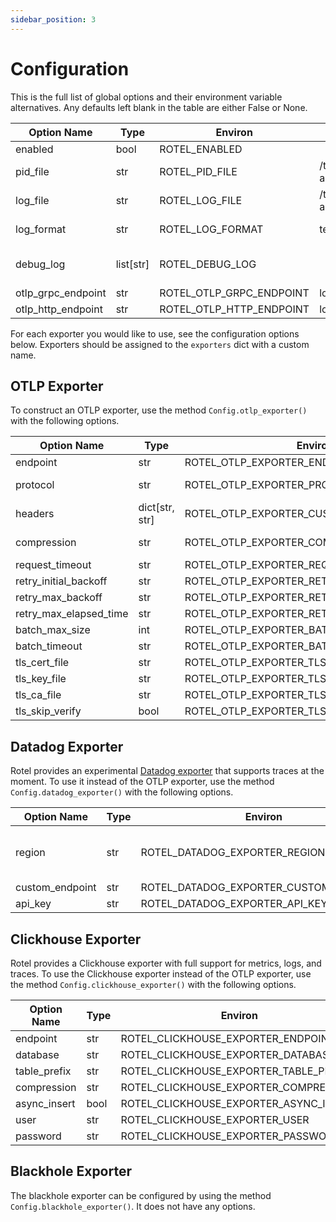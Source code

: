 ```yaml
---
sidebar_position: 3
---
```


# Configuration

This is the full list of global options and their environment variable alternatives. Any defaults left blank in the table are either False or None.

| Option Name        | Type      | Environ              | Default              | Options               |
|--------------------|-----------|----------------------|----------------------|-----------------------|
| enabled            | bool      | ROTEL_ENABLED        |                      |                       |
| pid_file           | str       | ROTEL_PID_FILE       | /tmp/rotel-agent.pid |                       |
| log_file           | str       | ROTEL_LOG_FILE       | /tmp/rotel-agent.log |                       |
| log_format         | str       | ROTEL_LOG_FORMAT     | text                 | json, text            |
| debug_log          | list[str] | ROTEL_DEBUG_LOG      |                      | traces, metrics, logs |
| otlp_grpc_endpoint | str       | ROTEL_OTLP_GRPC_ENDPOINT | localhost:4317   |                       |
| otlp_http_endpoint | str       | ROTEL_OTLP_HTTP_ENDPOINT | localhost:4318   |                       |

For each exporter you would like to use, see the configuration options below. Exporters should be
assigned to the `exporters` dict with a custom name.

## OTLP Exporter

To construct an OTLP exporter, use the method `Config.otlp_exporter()` with the following options.

| Option Name            | Type           | Environ                                    | Default | Options      |
|------------------------|----------------|--------------------------------------------|---------|--------------|
| endpoint               | str            | ROTEL_OTLP_EXPORTER_ENDPOINT               |         |              |
| protocol               | str            | ROTEL_OTLP_EXPORTER_PROTOCOL               | grpc    | grpc or http |
| headers                | dict[str, str] | ROTEL_OTLP_EXPORTER_CUSTOM_HEADERS         |         |              |
| compression            | str            | ROTEL_OTLP_EXPORTER_COMPRESSION            | gzip    | gzip or none |
| request_timeout        | str            | ROTEL_OTLP_EXPORTER_REQUEST_TIMEOUT        | 5s      |              |
| retry_initial_backoff  | str            | ROTEL_OTLP_EXPORTER_RETRY_INITIAL_BACKOFF  | 5s      |              |
| retry_max_backoff      | str            | ROTEL_OTLP_EXPORTER_RETRY_MAX_BACKOFF      | 30s     |              |
| retry_max_elapsed_time | str            | ROTEL_OTLP_EXPORTER_RETRY_MAX_ELAPSED_TIME | 300s    |              |
| batch_max_size         | int            | ROTEL_OTLP_EXPORTER_BATCH_MAX_SIZE         | 8192    |              |
| batch_timeout          | str            | ROTEL_OTLP_EXPORTER_BATCH_TIMEOUT          | 200ms   |              |
| tls_cert_file          | str            | ROTEL_OTLP_EXPORTER_TLS_CERT_FILE          |         |              |
| tls_key_file           | str            | ROTEL_OTLP_EXPORTER_TLS_KEY_FILE           |         |              |
| tls_ca_file            | str            | ROTEL_OTLP_EXPORTER_TLS_CA_FILE            |         |              |
| tls_skip_verify        | bool           | ROTEL_OTLP_EXPORTER_TLS_SKIP_VERIFY        |         |              |

## Datadog Exporter

Rotel provides an experimental [Datadog exporter](https://github.com/streamfold/rotel/blob/main/src/exporters/datadog/README.md)
that supports traces at the moment. To use it instead of the OTLP exporter,
use the method `Config.datadog_exporter()` with the following options.

| Option Name     | Type | Environ                                | Default | Options                |
|-----------------|------|----------------------------------------|---------|------------------------|
| region          | str  | ROTEL_DATADOG_EXPORTER_REGION          | us1     | us1, us3, us5, eu, ap1 |
| custom_endpoint | str  | ROTEL_DATADOG_EXPORTER_CUSTOM_ENDPOINT |         |                        |
| api_key         | str  | ROTEL_DATADOG_EXPORTER_API_KEY         |         |                        |

## Clickhouse Exporter

Rotel provides a Clickhouse exporter with full support for metrics, logs, and traces.
To use the Clickhouse exporter instead of the OTLP exporter,
use the method `Config.clickhouse_exporter()` with the following options.

| Option Name  | Type | Environ                                | Default | Options |
|--------------|------|----------------------------------------|---------|---------|
| endpoint     | str  | ROTEL_CLICKHOUSE_EXPORTER_ENDPOINT     |         |         |
| database     | str  | ROTEL_CLICKHOUSE_EXPORTER_DATABASE     | otel    |         |
| table_prefix | str  | ROTEL_CLICKHOUSE_EXPORTER_TABLE_PREFIX | otel    |         |
| compression  | str  | ROTEL_CLICKHOUSE_EXPORTER_COMPRESSION  | lz4     |         |
| async_insert | bool | ROTEL_CLICKHOUSE_EXPORTER_ASYNC_INSERT | true    |         |
| user         | str  | ROTEL_CLICKHOUSE_EXPORTER_USER         |         |         |
| password     | str  | ROTEL_CLICKHOUSE_EXPORTER_PASSWORD     |         |         |

## Blackhole Exporter

The blackhole exporter can be configured by using the method `Config.blackhole_exporter()`. It
does not have any options.